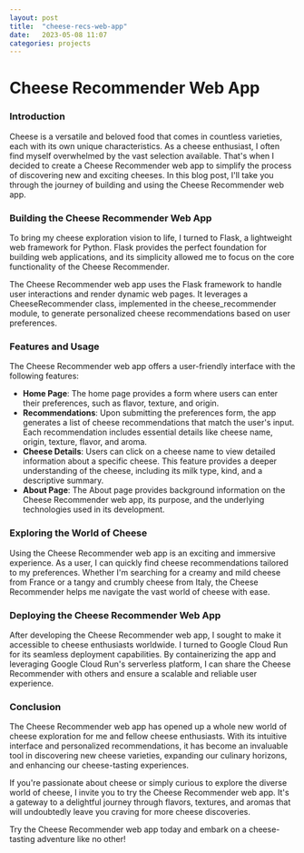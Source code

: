 ```yaml
---
layout: post
title:  "cheese-recs-web-app"
date:   2023-05-08 11:07
categories: projects
---
```


# Cheese Recommender Web App

### Introduction

Cheese is a versatile and beloved food that comes in countless varieties, each with its own unique characteristics. As a cheese enthusiast, I often find myself overwhelmed by the vast selection available. That's when I decided to create a Cheese Recommender web app to simplify the process of discovering new and exciting cheeses. In this blog post, I'll take you through the journey of building and using the Cheese Recommender web app.

### Building the Cheese Recommender Web App

To bring my cheese exploration vision to life, I turned to Flask, a lightweight web framework for Python. Flask provides the perfect foundation for building web applications, and its simplicity allowed me to focus on the core functionality of the Cheese Recommender.

The Cheese Recommender web app uses the Flask framework to handle user interactions and render dynamic web pages. It leverages a CheeseRecommender class, implemented in the cheese_recommender module, to generate personalized cheese recommendations based on user preferences.

### Features and Usage

The Cheese Recommender web app offers a user-friendly interface with the following features:

- **Home Page**: The home page provides a form where users can enter their preferences, such as flavor, texture, and origin.
- **Recommendations**: Upon submitting the preferences form, the app generates a list of cheese recommendations that match the user's input. Each recommendation includes essential details like cheese name, origin, texture, flavor, and aroma.
- **Cheese Details**: Users can click on a cheese name to view detailed information about a specific cheese. This feature provides a deeper understanding of the cheese, including its milk type, kind, and a descriptive summary.
- **About Page**: The About page provides background information on the Cheese Recommender web app, its purpose, and the underlying technologies used in its development.

### Exploring the World of Cheese

Using the Cheese Recommender web app is an exciting and immersive experience. As a user, I can quickly find cheese recommendations tailored to my preferences. Whether I'm searching for a creamy and mild cheese from France or a tangy and crumbly cheese from Italy, the Cheese Recommender helps me navigate the vast world of cheese with ease.

### Deploying the Cheese Recommender Web App

After developing the Cheese Recommender web app, I sought to make it accessible to cheese enthusiasts worldwide. I turned to Google Cloud Run for its seamless deployment capabilities. By containerizing the app and leveraging Google Cloud Run's serverless platform, I can share the Cheese Recommender with others and ensure a scalable and reliable user experience.

### Conclusion

The Cheese Recommender web app has opened up a whole new world of cheese exploration for me and fellow cheese enthusiasts. With its intuitive interface and personalized recommendations, it has become an invaluable tool in discovering new cheese varieties, expanding our culinary horizons, and enhancing our cheese-tasting experiences.

If you're passionate about cheese or simply curious to explore the diverse world of cheese, I invite you to try the Cheese Recommender web app. It's a gateway to a delightful journey through flavors, textures, and aromas that will undoubtedly leave you craving for more cheese discoveries.

Try the Cheese Recommender web app today and embark on a cheese-tasting adventure like no other!

